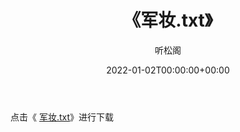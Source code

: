 ﻿---
title:  《军妆.txt》
date:   2022-01-02T00:00:00+00:00
author: 听松阁
layout: post
permalink: /军妆/
categories: 小说
tags: [小说]
---

点击《 [军妆.txt](http://img.660000.xyz/bookstukust/book/bntxt/10/军妆.txt)》进行下载
